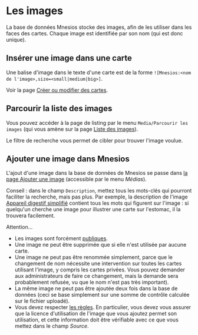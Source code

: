 ﻿---
nav_order: 7
permalink: /media.html
---

# Les images

La base de données Mnesios stocke des images, afin de les utiliser dans les faces des cartes. Chaque image est identifiée par son nom (qui est donc unique).

## Insérer une image dans une carte

Une balise d'image dans le texte d'une carte est de la forme `![Mnesios:<nom de l'image>,size=<small|medium|big>]`.

Voir la page [Créer ou modifier des cartes](authoring.md#images).

## Parcourir la liste des images

Vous pouvez accéder à la page de listing par le menu `Media/Parcourir les images` (qui vous amène sur la page [Liste des images](https://www.mnesios.com/Media/Index)<i class="intextlogo"></i>).

Le filtre de recherche vous permet de cibler pour trouver l'image voulue.

## Ajouter une image dans Mnesios

L'ajout d'une image dans la base de données de Mnesios se passe dans [la page Ajouter une image](https://www.mnesios.com/Media/Upload)<i class="intextlogo"></i> (accessible par le menu _Médias_).

Conseil : dans le champ `Description`, mettez tous les mots-clés qui pourront faciliter la recherche, mais pas plus. Par exemple, la description de l'image [Appareil digestif simplifié](https://www.mnesios.com/Media/Index/?ImageId=400f50f8-065c-45be-3697-08d94a841337)<i class="intextlogo"></i> contient tous les mots qui figurent sur l'image : si quelqu'un cherche une image pour illustrer une carte sur l'estomac, il la trouvera facilement.

Attention...

- Les images sont forcément [publiques](rules.md#contenu-public).
- Une image ne peut être supprimée que si elle n'est utilisée par aucune carte.
- Une image ne peut pas être renommée simplement, parce que le changement de nom nécessite une intervention sur toutes les cartes utilisant l'image, y compris les cartes privées. Vous pouvez demander aux administrateurs de faire ce changement, mais la demande sera probablement refusée, vu que le nom n'est pas très important).
- La même image ne peut pas être ajoutée deux fois dans la base de données (ceci se base simplement sur une somme de contrôle calculée sur le fichier uploadé).
- Vous devez respecter [les règles](rules.md#droits-dauteur-et-autres-règles). En particulier, vous devez vous assurer que la licence d'utilisation de l'image que vous ajoutez permet son utilisation, et cette information doit être vérifiable avec ce que vous mettez dans le champ _Source_.
